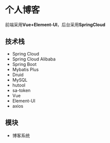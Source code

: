 # 个人博客

前端采用**Vue+Element-UI**，后台采用**SpringCloud**

## 技术栈

- Spring Cloud
- Spring Cloud Alibaba
- Spring Boot
- Mybatis Plus
- Druid
- MySQL
- hutool
- sa-token
- Vue
- Element-UI
- axios

## 模块

- 博客系统
